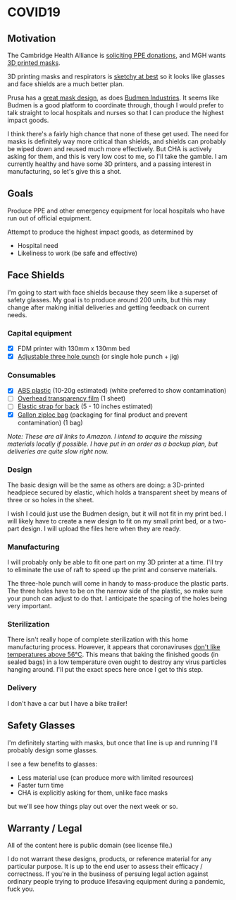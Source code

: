 # COVID19

## Motivation

The Cambridge Health Alliance is [soliciting PPE donations](https://www.challiance.org/about/newsroom/personal_protective_equipment_ppe_donations_1179), and MGH wants [3D printed masks](https://www.nbcboston.com/news/coronavirus/mgh-desperately-needs-supplies-president-says/2094292/).

3D printing masks and respirators is [sketchy at best](https://blog.prusaprinters.org/from-design-to-mass-3d-printing-of-medical-shields-in-three-days/) so it looks like glasses and face shields are a much better plan.

Prusa has a [great mask design](https://www.youtube.com/watch?v=pP7z3iw76GA), as does [Budmen Industries](https://budmen.com/). It seems like Budmen is a good platform to coordinate through, though I would prefer to talk straight to local hospitals and nurses so that I can produce the highest impact goods.

I think there's a fairly high chance that none of these get used. The need for masks is definitely way more critical than shields, and shields can probably be wiped down and reused much more effectively. But CHA is actively asking for them, and this is very low cost to me, so I'll take the gamble. I am currently healthy and have some 3D printers, and a passing interest in manufacturing, so let's give this a shot.

## Goals

Produce PPE and other emergency equipment for local hospitals who have run out of official equipment.

Attempt to produce the highest impact goods, as determined by

* Hospital need
* Likeliness to work (be safe and effective)

## Face Shields

I'm going to start with face shields because they seem like a superset of safety glasses. My goal is to produce around 200 units, but this may change after making initial deliveries and getting feedback on current needs.

### Capital equipment

* [X] FDM printer with 130mm x 130mm bed
* [X] [Adjustable three hole punch](https://www.amazon.com/Swingline-Precision-Adjustable-Capacity-74037/dp/B0006HUPHU) (or single hole punch + jig)

### Consumables

* [X] [ABS plastic](https://www.amazon.com/gp/product/B00J0H6NNM) (10-20g estimated) (white preferred to show contamination)
* [ ] [Overhead transparency film](https://www.amazon.com/gp/product/B07F45YXJD) (1 sheet)
* [ ] [Elastic strap for back](https://www.amazon.com/gp/product/B07KSRCLKK) (5 - 10 inches estimated)
* [X] [Gallon ziploc bag](https://www.amazon.com/gp/product/B07BJ495GL) (packaging for final product and prevent contamination) (1 bag)

*Note: These are all links to Amazon. I intend to acquire the missing materials locally if possible. I have put in an order as a backup plan, but deliveries are quite slow right now.*

### Design

The basic design will be the same as others are doing: a 3D-printed headpiece secured by elastic, which holds a transparent sheet by means of three or so holes in the sheet.

I wish I could just use the Budmen design, but it will not fit in my print bed. I will likely have to create a new design to fit on my small print bed, or a two-part design. I will upload the files here when they are ready.

### Manufacturing

I will probably only be able to fit one part on my 3D printer at a time. I'll try to eliminate the use of raft to speed up the print and conserve materials.

The three-hole punch will come in handy to mass-produce the plastic parts. The three holes have to be on the narrow side of the plastic, so make sure your punch can adjust to do that. I anticipate the spacing of the holes being very important.

### Sterilization

There isn't really hope of complete sterilization with this home manufacturing process. However, it appears that coronaviruses [don't like temperatures above 56°C](https://www.who.int/csr/sars/survival_2003_05_04/en/). This means that baking the finished goods (in sealed bags) in a low temperature oven ought to destroy any virus particles hanging around. I'll put the exact specs here once I get to this step.

### Delivery

I don't have a car but I have a bike trailer!

## Safety Glasses

I'm definitely starting with masks, but once that line is up and running I'll probably design some glasses.

I see a few benefits to glasses:

* Less material use (can produce more with limited resources)
* Faster turn time
* CHA is explicitly asking for them, unlike face masks

but we'll see how things play out over the next week or so.

## Warranty / Legal

All of the content here is public domain (see license file.)

I do not warrant these designs, products, or reference material for any particular purpose. It is up to the end user to assess their efficacy / correctness. If you're in the business of persuing legal action against ordinary people trying to produce lifesaving equipment during a pandemic, fuck you.
